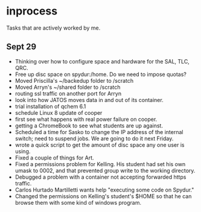 # inprocess
Tasks that are actively worked by me.

## Sept 29
- Thinking over how to configure space and hardware for the SAL, TLC, QRC.
- Free up disc space on spydur:/home. Do we need to impose quotas?
- Moved Priscilla's ~/backedup folder to /scratch
- Moved Arryn's ~/shared folder to /scratch
- routing ssl traffic on another port for Arryn
- look into how JATOS moves data in and out of its container.
- trial installation of qchem 6.1
- schedule Linux 8 update of cooper
- first see what happens with real power failure on cooper.
- getting a ChromeBook to see what students are up against.
- Scheduled a time for Sasko to change the IP address of the internal switch; need to suspend jobs. We are going to do it next Friday.
- wrote a quick script to get the amount of disc space any one user is using.
- Fixed a couple of things for Art.
- Fixed a permissions problem for Kelling. His student had set his own umask to 0002, and that prevented group write to the working directory.
- Debugged a problem with a container not accepting forwarded https traffic.
- Carlos Hurtado Martilletti wants help "executing some code on Spydur."
- Changed the permissions on Kelling's student's $HOME so that he can browse them with some kind of windows program.
